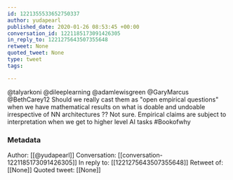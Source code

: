 ```yaml
---
id: 1221355533652750337
author: yudapearl
published_date: 2020-01-26 08:53:45 +00:00
conversation_id: 1221185173091426305
in_reply_to: 1221275643507355648
retweet: None
quoted_tweet: None
type: tweet
tags:

---
```


@talyarkoni @dileeplearning @adamlewisgreen @GaryMarcus @BethCarey12 Should we really cast them as "open empirical questions" when we have mathematical results on what is doable and undoable irrespective of NN architectures ?? Not sure. Empirical claims are subject to interpretation when we get to higher level AI tasks #Bookofwhy

### Metadata

Author: [[@yudapearl]]
Conversation: [[conversation-1221185173091426305]]
In reply to: [[1221275643507355648]]
Retweet of: [[None]]
Quoted tweet: [[None]]

